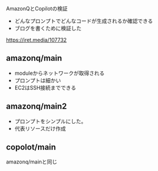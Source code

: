 AmazonQとCopilotの検証

- どんなプロンプトでどんなコードが生成されるか確認できる
- ブログを書くために検証した
 
https://iret.media/107732

## amazonq/main
 - moduleからネットワークが取得される
 - プロンプトは細かい
 - EC2はSSH接続までできる

## amazonq/main2
 - プロンプトをシンプルにした。
 - 代表リソースだけ作成

## copolot/main
amazonq/mainと同じ